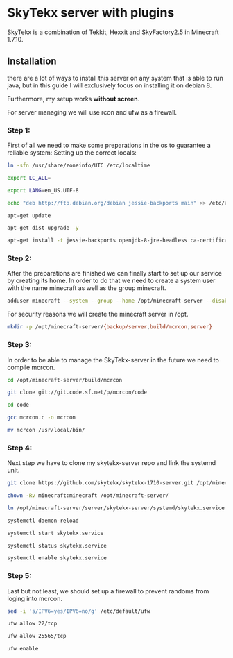 # [](#header-1)SkyTekx server with plugins
SkyTekx is a combination of Tekkit, Hexxit and SkyFactory2.5 in Minecraft 1.7.10.


## [](#header-2)Installation
there are a lot of ways to install this server on any system that is able to run java, but in this guide I will exclusively focus on installing it on debian 8.

Furthermore, my setup works **without screen**.

For server managing we will use rcon and ufw as a firewall.


### [](#header-3)Step 1:

First of all we need to make some preparations in the os to guarantee a reliable system:
Setting up the correct locals:

```bash
ln -sfn /usr/share/zoneinfo/UTC /etc/localtime
```
```bash
export LC_ALL=
```
```bash
export LANG=en_US.UTF-8
```
```bash
echo "deb http://ftp.debian.org/debian jessie-backports main" >> /etc/apt/sources.list
```
```bash
apt-get update
```
```bash
apt-get dist-upgrade -y
```
```bash
apt-get install -t jessie-backports openjdk-8-jre-headless ca-certificates-java build-essential git ufw -y
```


### [](#header-3)Step 2:

After the preparations are finished we can finally start to set up our service by creating its home.
In order to do that we need to create a system user with the name minecraft as well as the group minecraft.

```bash
adduser minecraft --system --group --home /opt/minecraft-server --disabled-login
```
For security reasons we will create the minecraft server in /opt.
```bash
mkdir -p /opt/minecraft-server/{backup/server,build/mcrcon,server}
```


### [](#header-3)Step 3:
In order to be able to manage the SkyTekx-server in the future we need to compile mcrcon.

```bash
cd /opt/minecraft-server/build/mcrcon
```
```bash
git clone git://git.code.sf.net/p/mcrcon/code
```
```bash
cd code
```
```bash
gcc mcrcon.c -o mcrcon
```
```bash
mv mcrcon /usr/local/bin/
```


### [](#header-3)Step 4:
Next step we have to clone my skytekx-server repo and link the systemd unit.

```bash
git clone https://github.com/skytekx/skytekx-1710-server.git /opt/minecraft-server/server/skytekx-server
```
```bash
chown -Rv minecraft:minecraft /opt/minecraft-server/
```
```bash
ln /opt/minecraft-server/server/skytekx-server/systemd/skytekx.service /etc/systemd/system/
```
```bash
systemctl daemon-reload
```
```bash
systemctl start skytekx.service
```
```bash
systemctl status skytekx.service
```
```bash
systemctl enable skytekx.service
```


### [](#header-3)Step 5:
Last but not least, we should set up a firewall to prevent randoms from loging into mcrcon.

```bash
sed -i 's/IPV6=yes/IPV6=no/g' /etc/default/ufw
```
```bash
ufw allow 22/tcp
```
```bash
ufw allow 25565/tcp
```
```bash
ufw enable
```
